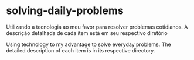 # solving-daily-problems
Utilizando a tecnologia ao meu favor para resolver problemas cotidianos. A descrição detalhada de cada item está em seu respectivo diretório

Using technology to my advantage to solve everyday problems. The detailed description of each item is in its respective directory.
